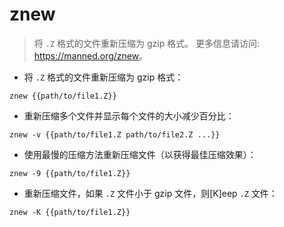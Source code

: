# znew

> 将 `.Z` 格式的文件重新压缩为 gzip 格式。
> 更多信息请访问: <https://manned.org/znew>。

- 将 `.Z` 格式的文件重新压缩为 gzip 格式：

`znew {{path/to/file1.Z}}`

- 重新压缩多个文件并显示每个文件的大小减少百分比：

`znew -v {{path/to/file1.Z path/to/file2.Z ...}}`

- 使用最慢的压缩方法重新压缩文件（以获得最佳压缩效果）：

`znew -9 {{path/to/file1.Z}}`

- 重新压缩文件，如果 `.Z` 文件小于 gzip 文件，则[K]eep `.Z` 文件：

`znew -K {{path/to/file1.Z}}`